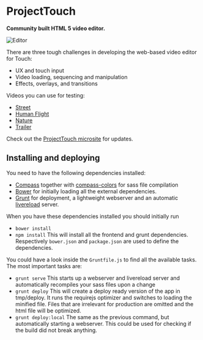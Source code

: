 ProjectTouch
=======

**Community built HTML 5 video editor.**

![Editor](http://staging.codedazur.nl/projecttouch/screens/1.0-Full-view-full.jpg)

There are three tough challenges in developing the web-based video editor for Touch:
- UX and touch input
- Video loading, sequencing and manipulation
- Effects, overlays, and transitions

Videos you can use for testing:
- [Street](https://www.theinternetoftouch.com/videos/street.zip) 
- [Human Flight](https://www.theinternetoftouch.com/videos/humanflight.zip) 
- [Nature](https://www.theinternetoftouch.com/videos/nature.zip) 
- [Trailer](https://www.theinternetoftouch.com/videos/trailer.zip) 

Check out the [ProjectTouch microsite](http://www.theinternetoftouch.com) for updates.

## Installing and deploying
You need to have the following dependencies installed:
* [Compass](http://compass-style.org/) together with [compass-colors](https://github.com/chriseppstein/compass-colors) for sass file compilation
* [Bower](http://bower.io/) for initially loading all the external dependencies.
* [Grunt](http://gruntjs.com/) for deployment, a lightweight webserver and an automatic [livereload](https://github.com/livereload/livereload-server) server.

When you have these dependencies installed you should initially run
* ```bower install```
* ```npm install```
This will install all the frontend and grunt dependencies. Respectively ```bower.json``` and ```package.json``` are used to define the dependencies.

You could have a look inside the ```Gruntfile.js``` to find all the available tasks. The most important tasks are:
* ```grunt serve``` This starts up a webserver and livereload server and automatically recompiles your sass files upon a change
* ```grunt deploy``` This will create a deploy ready version of the app in tmp/deploy. It runs the requirejs optimizer and switches to loading the minified file. Files that are irrelevant for production are omitted and the html file will be optimized.
* ```grunt deploy:local``` The same as the previous command, but automatically starting a webserver. This could be used for checking if the build did not break anything.